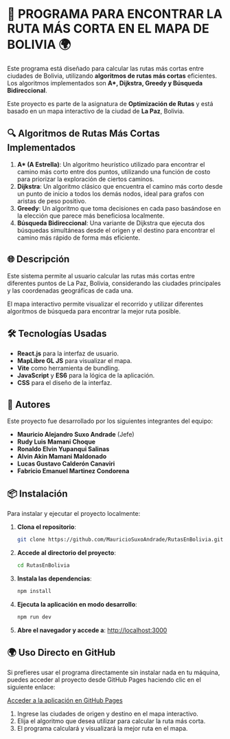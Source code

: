 # 🚗 **PROGRAMA PARA ENCONTRAR LA RUTA MÁS CORTA EN EL MAPA DE BOLIVIA** 🌍

Este programa está diseñado para calcular las rutas más cortas entre ciudades de Bolivia, utilizando **algoritmos de rutas más cortas** eficientes. Los algoritmos implementados son **A\*, Dijkstra, Greedy y Búsqueda Bidireccional**.

Este proyecto es parte de la asignatura de **Optimización de Rutas** y está basado en un mapa interactivo de la ciudad de **La Paz**, Bolivia.

## 🔍 **Algoritmos de Rutas Más Cortas Implementados**
1. **A\* (A Estrella)**: Un algoritmo heurístico utilizado para encontrar el camino más corto entre dos puntos, utilizando una función de costo para priorizar la exploración de ciertos caminos.
2. **Dijkstra**: Un algoritmo clásico que encuentra el camino más corto desde un punto de inicio a todos los demás nodos, ideal para grafos con aristas de peso positivo.
3. **Greedy**: Un algoritmo que toma decisiones en cada paso basándose en la elección que parece más beneficiosa localmente.
4. **Búsqueda Bidireccional**: Una variante de Dijkstra que ejecuta dos búsquedas simultáneas desde el origen y el destino para encontrar el camino más rápido de forma más eficiente.

## 🌐 **Descripción**
Este sistema permite al usuario calcular las rutas más cortas entre diferentes puntos de La Paz, Bolivia, considerando las ciudades principales y las coordenadas geográficas de cada una. 

El mapa interactivo permite visualizar el recorrido y utilizar diferentes algoritmos de búsqueda para encontrar la mejor ruta posible.

## 🛠️ **Tecnologías Usadas**
- **React.js** para la interfaz de usuario.
- **MapLibre GL JS** para visualizar el mapa.
- **Vite** como herramienta de bundling.
- **JavaScript** y **ES6** para la lógica de la aplicación.
- **CSS** para el diseño de la interfaz.

## 👥 **Autores**
Este proyecto fue desarrollado por los siguientes integrantes del equipo:

- **Mauricio Alejandro Suxo Andrade** (Jefe)
- **Rudy Luis Mamani Choque**
- **Ronaldo Elvin Yupanqui Salinas**
- **Alvin Akin Mamani Maldonado**
- **Lucas Gustavo Calderón Canaviri**
- **Fabricio Emanuel Martinez Condorena**

## 📦 **Instalación**

Para instalar y ejecutar el proyecto localmente:

1. **Clona el repositorio**:
    ```bash
    git clone https://github.com/MauricioSuxoAndrade/RutasEnBolivia.git
    ```

2. **Accede al directorio del proyecto**:
    ```bash
    cd RutasEnBolivia
    ```

3. **Instala las dependencias**:
    ```bash
    npm install
    ```

4. **Ejecuta la aplicación en modo desarrollo**:
    ```bash
    npm run dev
    ```

5. **Abre el navegador y accede a**: [http://localhost:3000](http://localhost:3000)

## 🌍 **Uso Directo en GitHub**
Si prefieres usar el programa directamente sin instalar nada en tu máquina, puedes acceder al proyecto desde GitHub Pages haciendo clic en el siguiente enlace:

[Acceder a la aplicación en GitHub Pages](https://mauriciosuxoandrade.github.io/RutasEnBolivia/)

1. Ingrese las ciudades de origen y destino en el mapa interactivo.
2. Elija el algoritmo que desea utilizar para calcular la ruta más corta.
3. El programa calculará y visualizará la mejor ruta en el mapa.

